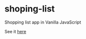 # shoping-list

Shopping list app in Vanilla JavaScript

See it [here](https://vladik178.github.io/shoping-list/)

